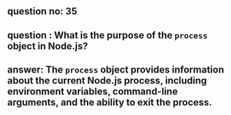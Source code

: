 
      
## question no: 35

## question : What is the purpose of the `process` object in Node.js?

## answer: The `process` object provides information about the current Node.js process, including environment variables, command-line arguments, and the ability to exit the process.
      